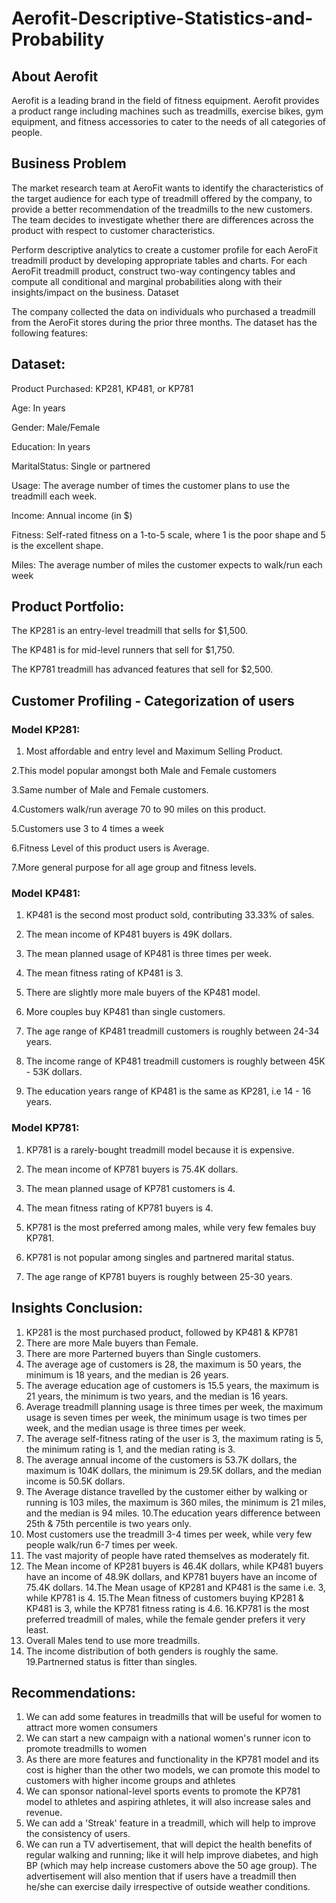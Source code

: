# Aerofit-Descriptive-Statistics-and-Probability

## About Aerofit

Aerofit is a leading brand in the field of fitness equipment. Aerofit provides a product range including machines such as treadmills, exercise bikes, gym equipment, and fitness accessories to cater to the needs of all categories of people.


## Business Problem

The market research team at AeroFit wants to identify the characteristics of the target audience for each type of treadmill offered by the company, to provide a better recommendation of the treadmills to the new customers. The team decides to investigate whether there are differences across the product with respect to customer characteristics.

Perform descriptive analytics to create a customer profile for each AeroFit treadmill product by developing appropriate tables and charts.
For each AeroFit treadmill product, construct two-way contingency tables and compute all conditional and marginal probabilities along with their insights/impact on the business.
Dataset

The company collected the data on individuals who purchased a treadmill from the AeroFit stores during the prior three months. The dataset has the following features:

## Dataset:

Product Purchased:	KP281, KP481, or KP781

Age:	In years

Gender:	Male/Female

Education:	In years

MaritalStatus:	Single or partnered

Usage:	The average number of times the customer plans to use the treadmill each week.

Income:	Annual income (in $)

Fitness:	Self-rated fitness on a 1-to-5 scale, where 1 is the poor shape and 5 is the excellent shape.

Miles:	The average number of miles the customer expects to walk/run each week


## Product Portfolio:

The KP281 is an entry-level treadmill that sells for $1,500.

The KP481 is for mid-level runners that sell for $1,750.

The KP781 treadmill has advanced features that sell for $2,500.

## Customer Profiling - Categorization of users

### Model KP281:

1. Most affordable and entry level and Maximum Selling Product.

2.This model popular amongst both Male and Female customers

3.Same number of Male and Female customers.

4.Customers walk/run average 70 to 90 miles on this product.

5.Customers use 3 to 4 times a week

6.Fitness Level of this product users is Average.

7.More general purpose for all age group and fitness levels.

### Model KP481:

1. KP481 is the second most product sold, contributing 33.33% of sales.

2. The mean income of KP481 buyers is 49K dollars.

3. The mean planned usage of KP481 is three times per week.
   
4. The mean fitness rating of KP481 is 3.
   
5. There are slightly more male buyers of the KP481 model.
   
6. More couples buy KP481 than single customers.
    
7. The age range of KP481 treadmill customers is roughly between 24-34 years.
    
8. The income range of KP481 treadmill customers is roughly between 45K - 53K dollars.
    
9. The education years range of KP481 is the same as KP281, i.e 14 - 16 years.
   
### Model KP781:

1. KP781 is a rarely-bought treadmill model because it is expensive.

2. The mean income of KP781 buyers is 75.4K dollars.
   
3. The mean planned usage of KP781 customers is 4.
   
4. The mean fitness rating of KP781 buyers is 4.
   
5. KP781 is the most preferred among males, while very few females buy KP781.
    
6. KP781 is not popular among singles and partnered marital status.
    
7. The age range of KP781 buyers is roughly between 25-30 years.

## Insights Conclusion:
1. KP281 is the most purchased product, followed by KP481 & KP781
2. There are more Male buyers than Female.
3. There are more Parterned buyers than Single customers.
4. The average age of customers is 28, the maximum is 50 years, the minimum is 18 years, and the median is 26 years.
5. The average education age of customers is 15.5 years, the maximum is 21 years, the minimum is two years, and the median is 16 years.
6. Average treadmill planning usage is three times per week, the maximum usage is seven times per week, the minimum usage is two times per week, and the median usage is three times per week.
7. The average self-fitness rating of the user is 3, the maximum rating is 5, the minimum rating is 1, and the median rating is 3.
8. The average annual income of the customers is 53.7K dollars, the maximum is 104K dollars, the minimum is 29.5K dollars, and the median income is 50.5K dollars.
9. The Average distance travelled by the customer either by walking or running is 103 miles, the maximum is 360 miles, the minimum is 21 miles, and the median is 94 miles.
10.The education years difference between 25th & 75th percentile is two years only.
11. Most customers use the treadmill 3-4 times per week, while very few people walk/run 6-7 times per week.
12. The vast majority of people have rated themselves as moderately fit.
13. The Mean income of KP281 buyers is 46.4K dollars, while KP481 buyers have an income of 48.9K dollars, and KP781 buyers have an income of 75.4K dollars.
14.The Mean usage of KP281 and KP481 is the same i.e. 3, while KP781 is 4.
15.The Mean fitness of customers buying KP281 & KP481 is 3, while the KP781 fitness rating is 4.6.
16.KP781 is the most preferred treadmill of males, while the female gender prefers it very least.
17. Overall Males tend to use more treadmills.
18. The income distribution of both genders is roughly the same.
19.Partnerned status is fitter than singles.

## Recommendations:
1. We can add some features in treadmills that will be useful for women to attract more women consumers
2. We can start a new campaign with a national women's runner icon to promote treadmills to women
3. As there are more features and functionality in the KP781 model and its cost is higher than the other two models, we can promote this model to customers with higher income groups and athletes
4. We can sponsor national-level sports events to promote the KP781 model to athletes and aspiring athletes, it will also increase sales and revenue.
5. We can add a 'Streak' feature in a treadmill, which will help to improve the consistency of users.
6. We can run a TV advertisement, that will depict the health benefits of regular walking and running; like it will help improve diabetes, and high BP (which may help increase customers above the 50 age group). The advertisement will also mention that if users have a treadmill then he/she can exercise daily irrespective of outside weather conditions.
    
